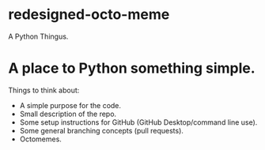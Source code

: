 # redesigned-octo-meme
A Python Thingus.

# A place to Python something simple.

Things to think about:
* A simple purpose for the code.
* Small description of the repo.
* Some setup instructions for GitHub (GitHub Desktop/command line use).
* Some general branching concepts (pull requests).
* Octomemes.
